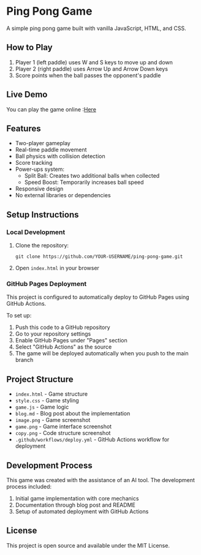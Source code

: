 # Ping Pong Game

A simple ping pong game built with vanilla JavaScript, HTML, and CSS.

## How to Play

1. Player 1 (left paddle) uses W and S keys to move up and down
2. Player 2 (right paddle) uses Arrow Up and Arrow Down keys
3. Score points when the ball passes the opponent's paddle

## Live Demo

You can play the game online :[Here](https://cyx977.github.io/genpingpong/)

## Features

- Two-player gameplay
- Real-time paddle movement
- Ball physics with collision detection
- Score tracking
- Power-ups system:
  - Split Ball: Creates two additional balls when collected
  - Speed Boost: Temporarily increases ball speed
- Responsive design
- No external libraries or dependencies

## Setup Instructions

### Local Development

1. Clone the repository:
   ```
   git clone https://github.com/YOUR-USERNAME/ping-pong-game.git
   ```

2. Open `index.html` in your browser

### GitHub Pages Deployment

This project is configured to automatically deploy to GitHub Pages using GitHub Actions.

To set up:

1. Push this code to a GitHub repository
2. Go to your repository settings
3. Enable GitHub Pages under "Pages" section
4. Select "GitHub Actions" as the source
5. The game will be deployed automatically when you push to the main branch

## Project Structure

- `index.html` - Game structure
- `style.css` - Game styling
- `game.js` - Game logic
- `blog.md` - Blog post about the implementation
- `image.png` - Game screenshot
- `game.png` - Game interface screenshot
- `copy.png` - Code structure screenshot
- `.github/workflows/deploy.yml` - GitHub Actions workflow for deployment

## Development Process

This game was created with the assistance of an AI tool. The development process included:

1. Initial game implementation with core mechanics
2. Documentation through blog post and README
3. Setup of automated deployment with GitHub Actions

## License

This project is open source and available under the MIT License.